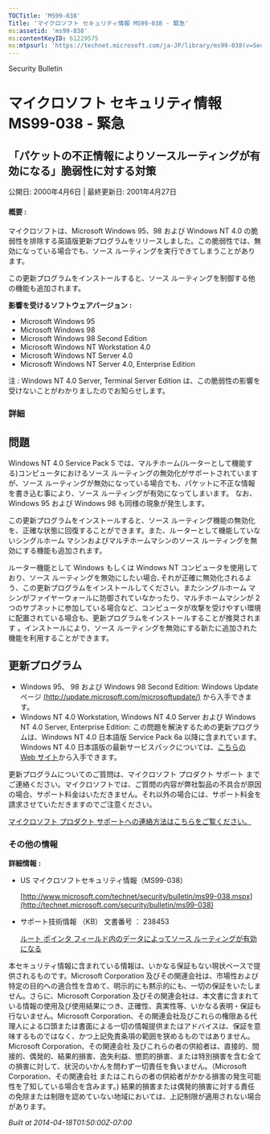 ```yaml
---
TOCTitle: 'MS99-038'
Title: 'マイクロソフト セキュリティ情報 MS99-038 - 緊急'
ms:assetid: 'ms99-038'
ms:contentKeyID: 61229575
ms:mtpsurl: 'https://technet.microsoft.com/ja-JP/library/ms99-038(v=Security.10)'
---
```


Security Bulletin

マイクロソフト セキュリティ情報 MS99-038 - 緊急
===============================================

「パケットの不正情報によりソースルーティングが有効になる」脆弱性に対する対策
----------------------------------------------------------------------------

公開日: 2000年4月6日 | 最終更新日: 2001年4月27日

#### 概要 :

マイクロソフトは、Microsoft Windows 95、98 および Windows NT 4.0 の脆弱性を排除する英語版更新プログラムをリリースしました。この脆弱性では、無効になっている場合でも、ソース ルーティングを実行できてしまうことがあります。

この更新プログラムをインストールすると、ソース ルーティングを制御する他の機能も追加されます。

**影響を受けるソフトウェアバージョン** **:**

-   Microsoft Windows 95
-   Microsoft Windows 98
-   Microsoft Windows 98 Second Edition
-   Microsoft Windows NT Workstation 4.0
-   Microsoft Windows NT Server 4.0
-   Microsoft Windows NT Server 4.0, Enterprise Edition

注 : Windows NT 4.0 Server, Terminal Server Edition は、この脆弱性の影響を受けないことがわかりましたのでお知らせします。

### 詳細

問題
----


Windows NT 4.0 Service Pack 5 では、マルチホーム(ルーターとして機能する)コンピュータにおけるソース ルーティングの無効化がサポートされていますが、ソース ルーティングが無効になっている場合でも、パケットに不正な情報を書き込む事により、ソース ルーティングが有効になってしまいます。
なお、Windows 95 および Windows 98 も同様の現象が発生します。

この更新プログラムをインストールすると、ソース ルーティング機能の無効化を、正確な状態に回復することができます。また、ルーターとして機能していないシングルホーム マシンおよびマルチホームマシンのソース ルーティングを無効にする機能も追加されます。

ルーター機能として Windows もしくは Windows NT コンピュータを使用しており、ソース ルーティングを無効にしたい場合､それが正確に無効化されるよう、この更新プログラムをインストールしてください。またシングルホーム マシンがファイヤーウォールに防御されていなかったり、マルチホームマシンが 2 つのサブネットに参加している場合など、コンピュータが攻撃を受けやすい環境に配置されている場合も、更新プログラムをインストールすることが推奨されます 。インストールにより、ソース ルーティングを無効にする新たに追加された機能を利用することができます。

更新プログラム
--------------


-   Windows 95、 98 および Windows 98 Second Edition:
    Windows Update ページ [(http://update.microsoft.com/microsoftupdate/)](http://update.microsoft.com/microsoftupdate/) から入手できます。
-   Windows NT 4.0 Workstation, Windows NT 4.0 Server および Windows NT 4.0 Server, Enterprise Edition:
    この問題を解決するための更新プログラムは、Windows NT 4.0 日本語版 Service Pack 6a 以降に含まれています。
    Windows NT 4.0 日本語版の最新サービスパックについては、[こちらの Web サイト](http://www.microsoft.com/japan/ntserver/downloads/sp6a.mspx)から入手できます。

更新プログラムについてのご質問は、マイクロソフト プロダクト サポート までご連絡ください。マイクロソフトでは、ご質問の内容が弊社製品の不具合が原因の場合、サポート料金はいただきません。それ以外の場合には、サポート料金を請求させていただきますのでご注意ください。

[マイクロソフト プロダクト サポートへの連絡方法はこちらをご覧ください。](http://www.microsoft.com/japan/security/support/patchqa.mspx)

### その他の情報

**詳細情報** **:**

-   US マイクロソフトセキュリティ情報（MS99-038）

    [http://www.microsoft.com/technet/security/bulletin/ms99-038.mspx](http://technet.microsoft.com/security/bulletin/ms99-038)
-   サポート技術情報 （KB） 文書番号 ： 238453

    [ルート ポインタ フィールド内のデータによってソース ルーティングが有効になる](http://support.microsoft.com/kb/238453)

本セキュリティ情報に含まれている情報は、いかなる保証もない現状ベースで提供されるものです。Microsoft Corporation 及びその関連会社は、市場性および特定の目的への適合性を含めて、明示的にも黙示的にも、一切の保証をいたしません。さらに、Microsoft Corporation 及びその関連会社は、本文書に含まれている情報の使用及び使用結果につき、正確性、真実性等、いかなる表明・保証も行ないません。Microsoft Corporation、その関連会社及びこれらの権限ある代理人による口頭または書面による一切の情報提供またはアドバイスは、保証を意味するものではなく、かつ上記免責条項の範囲を狭めるものではありません。Microsoft Corporation、その関連会社 及びこれらの者の供給者は、直接的、間接的、偶発的、結果的損害、逸失利益、懲罰的損害、または特別損害を含む全ての損害に対して、状況のいかんを問わず一切責任を負いません。（Microsoft Corporation、その関連会社 またはこれらの者の供給者がかかる損害の発生可能性を了知している場合を含みます。) 結果的損害または偶発的損害に対する責任の免除または制限を認めていない地域においては、上記制限が適用されない場合があります。

*Built at 2014-04-18T01:50:00Z-07:00*
